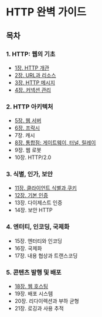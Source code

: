 # HTTP 완벽 가이드

## 목차
### 1. HTTP: 웹의 기초
- [1장. HTTP 개관](./contents/chapter01.md)
- [2장. URL과 리소스](./contents/chapter02.md)
- [3장. HTTP 메시지](./contents/chapter03.md)
- [4장. 커넥션 관리](./contents/chapter04.md)

### 2. HTTP 아키텍처
- [5장. 웹 서버](./contents/chapter05.md)
- [6장. 프락시](./contents/chapter06.md)
- 7장. 캐시
- [8장. 통합점: 게이트웨이, 터널, 릴레이](./contents/chapter08.md)
- 9장. 웹 로봇
- 10장. HTTP/2.0

### 3. 식별, 인가, 보안
- [11장. 클라이언트 식별과 쿠키](./contents/chapter11.md)
- [12장. 기본 인증](./contents/chapter12.md)
- 13장. 다이제스트 인증
- 14장. 보안 HTTP

### 4. 엔터티, 인코딩, 국제화
- 15장. 엔터티와 인코딩
- 16장. 국제화
- 17장. 내용 협상과 트랜스코딩

### 5. 콘텐츠 발행 및 배포
- [18장. 웹 호스팅](./contents/chapter18.md)
- 19장. 배포 시스템
- 20장. 리다이렉션과 부하 균형
- 21장. 로깅과 사용 추적